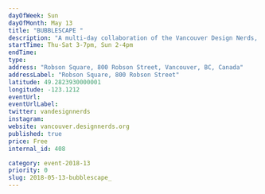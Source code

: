 ```yaml
---
dayOfWeek: Sun
dayOfMonth: May 13
title: "BUBBLESCAPE "
description: "A multi-day collaboration of the Vancouver Design Nerds, frida&frank, and Vancouver Design Foundation at Robson Square.<br> <br> A variety of pop-up experiences will enliven our inflatable bubble spaces, showing you first hand how they use design to create impact. Plus surprise activities and guests to be announced. Sponsored by VIVA Vancouver.<br> <br> <b>Saturday Programming</b><br> <br> <em>All Day (2:30pm to evening)</em><br> Lighting and Projection Show by HFOUR<br> Refreshment by Johnny Can’t Surf Coffee<br> <br> <em>2-4pm: </em><br> Discordant Projects: When is a Museum? (Vancouver Design Edition)<br> TEALEAVES Tea Tasting"
startTime: Thu-Sat 3-7pm, Sun 2-4pm
endTime: 
type: 
address: "Robson Square, 800 Robson Street, Vancouver, BC, Canada"
addressLabel: "Robson Square, 800 Robson Street"
latitude: 49.2823930000001
longitude: -123.1212
eventUrl: 
eventUrlLabel: 
twitter: vandesignnerds
instagram: 
website: vancouver.designnerds.org
published: true
price: Free
internal_id: 408

category: event-2018-13
priority: 0
slug: 2018-05-13-bubblescape_
---
```


